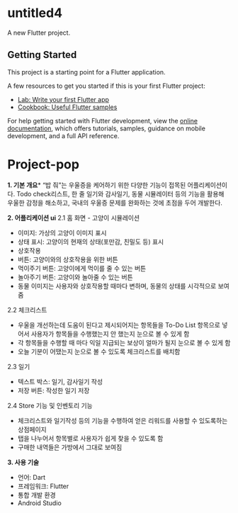 # untitled4

A new Flutter project.

## Getting Started

This project is a starting point for a Flutter application.

A few resources to get you started if this is your first Flutter project:

- [Lab: Write your first Flutter app](https://docs.flutter.dev/get-started/codelab)
- [Cookbook: Useful Flutter samples](https://docs.flutter.dev/cookbook)

For help getting started with Flutter development, view the
[online documentation](https://docs.flutter.dev/), which offers tutorials,
samples, guidance on mobile development, and a full API reference.
# Project-pop


**1. 기본 개요***
“밥 줘”는 우울증을 케어하기 위한 다양한 기능이 접목된 어플리케이션이다. Todo check리스트, 한 줄 일기와 감사일기, 동물 시뮬레이터 등의 기능을 활용해 우울한 감정을 해소하고, 국내의 우울증 문제를 완화하는 것에 초점을 두어 개발한다.

**2. 어플리케이션 ui**
2.1 홈 화면 - 고양이 시뮬레이션
- 이미지: 가상의 고양이 이미지 표시
- 상태 표시: 고양이의 현재의 상태(포만감, 친밀도 등) 표시
- 상호작용
- 버튼: 고양이와의 상호작용을 위한 버튼
- 먹이주기 버튼: 고양이에게 먹이를 줄 수 있는 버튼
- 놀아주기 버튼: 고양이와 놀아줄 수 있는 버튼
- 동물 이미지는 사용자와 상호작용할 때마다 변하며, 동물의 상태를 시각적으로 보여줌

2.2 체크리스트
- 우울을 개선하는데 도움이 된다고 제시되어지는 항목들을 To-Do List 항목으로 넣어서 사용자가 항목들을 수행했는지 안 했는지 눈으로 볼 수 있게 함
- 각 항목들을 수행할 때 마다 익일 지급되는 보상이 얼마가 될지 눈으로 볼 수 있게 함
- 오늘 기분이 어땠는지 눈으로 볼 수 있도록 체크리스트를 배치함

2.3 일기
- 텍스트 박스: 일기, 감사일기 작성
- 저장 버튼: 작성한 일기 저장

2.4 Store 기능 및 인벤토리 기능
- 체크리스트와 일기작성 등의 기능을 수행하여 얻은 리워드를 사용할 수 있도록하는 상점페이지
- 탭을 나누어서 항목별로 사용자가 쉽게 찾을 수 있도록 함
- 구매한 내역들은 가방에서 그대로 보여짐

**3. 사용 기술**
-	언어: Dart
-	프레임워크: Flutter
-	통합 개발 환경
  - Android Studio
